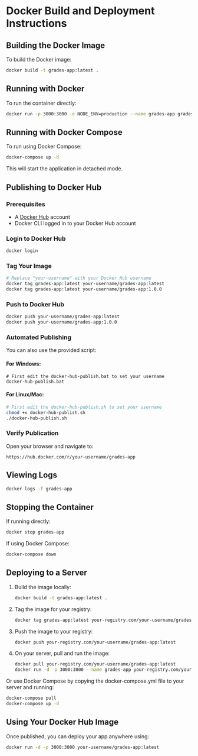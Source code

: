 # Docker Build and Deployment Instructions

## Building the Docker Image

To build the Docker image:

```bash
docker build -t grades-app:latest .
```

## Running with Docker

To run the container directly:

```bash
docker run -p 3000:3000 -e NODE_ENV=production --name grades-app grades-app:latest
```

## Running with Docker Compose

To run using Docker Compose:

```bash
docker-compose up -d
```

This will start the application in detached mode.

## Publishing to Docker Hub

### Prerequisites

- A [Docker Hub](https://hub.docker.com/) account
- Docker CLI logged in to your Docker Hub account

### Login to Docker Hub

```bash
docker login
```

### Tag Your Image

```bash
# Replace "your-username" with your Docker Hub username
docker tag grades-app:latest your-username/grades-app:latest
docker tag grades-app:latest your-username/grades-app:1.0.0
```

### Push to Docker Hub

```bash
docker push your-username/grades-app:latest
docker push your-username/grades-app:1.0.0
```

### Automated Publishing

You can also use the provided script:

#### For Windows:

```
# First edit the docker-hub-publish.bat to set your username
docker-hub-publish.bat
```

#### For Linux/Mac:

```bash
# First edit the docker-hub-publish.sh to set your username
chmod +x docker-hub-publish.sh
./docker-hub-publish.sh
```

### Verify Publication

Open your browser and navigate to:

```
https://hub.docker.com/r/your-username/grades-app
```

## Viewing Logs

```bash
docker logs -f grades-app
```

## Stopping the Container

If running directly:

```bash
docker stop grades-app
```

If using Docker Compose:

```bash
docker-compose down
```

## Deploying to a Server

1. Build the image locally:

   ```bash
   docker build -t grades-app:latest .
   ```

2. Tag the image for your registry:

   ```bash
   docker tag grades-app:latest your-registry.com/your-username/grades-app:latest
   ```

3. Push the image to your registry:

   ```bash
   docker push your-registry.com/your-username/grades-app:latest
   ```

4. On your server, pull and run the image:
   ```bash
   docker pull your-registry.com/your-username/grades-app:latest
   docker run -d -p 3000:3000 --name grades-app your-registry.com/your-username/grades-app:latest
   ```

Or use Docker Compose by copying the docker-compose.yml file to your server and running:

```bash
docker-compose pull
docker-compose up -d
```

## Using Your Docker Hub Image

Once published, you can deploy your app anywhere using:

```bash
docker run -d -p 3000:3000 your-username/grades-app:latest
```
